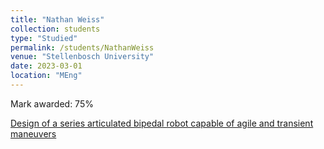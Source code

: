 ```yaml
---
title: "Nathan Weiss"
collection: students
type: "Studied"
permalink: /students/NathanWeiss
venue: "Stellenbosch University"
date: 2023-03-01
location: "MEng"
---
```



Mark awarded: 75%

[Design of a series articulated bipedal robot capable of agile and transient maneuvers](https://scholar.sun.ac.za/items/88595d09-520d-4cfc-9fb1-880668ee6e4c)


